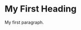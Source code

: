 <!DOCTYPE html>
<html>
<body>
  <bgcolor="blue">

<h1>My First Heading</h1>

<p>My first paragraph.</p>

</body>
</html>

